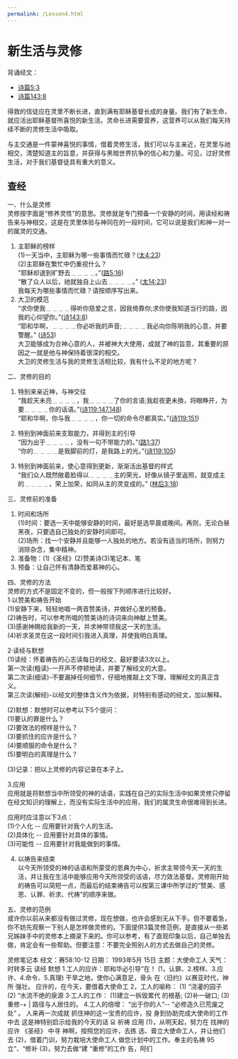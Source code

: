 ```yaml
---
permalink: /Lesson4.html
---
```


# 新生活与灵修
背诵经文：
+ [诗篇5:3](https://www.biblegateway.com/passage/?search=诗篇5:3&version=CUVMPS)
+ [诗篇143:8](https://www.biblegateway.com/passage/?search=诗篇143:8&version=CUVMPS)

得救的信徒应在灵里不断长进，直到满有耶稣基督长成的身量。我们有了新生命，就应活出耶稣基督所喜悦的新生活。灵命长进需要营养，这营养可以从我们每天持续不断的灵修生活中吸取。

与主交通是一件蒙神喜悦的事情，借着灵修生活，我们可以与主亲近，在灵里与祂相交，清楚知道主的旨意，并获得与黑暗世界抗争的信心和力量。可见，过好灵修生活，对于我们基督徒具有重大的意义。

## 查经
一、什么是灵修  
灵修按字面是“修养灵性”的意思。灵修就是专门预备一个安静的时间，用读经和祷告来与神相交，这是在灵里体验与神同在的一段时间，它可以说是我们和神一对一的属灵的交通。

1. 主耶稣的榜样  
(1)一天当中，主耶稣为哪一些事情而忙碌？([太4:23](https://www.biblegateway.com/passage/?search=太4:23&version=CUVMPS))  
(2)主耶稣在繁忙中仍重视什么？  
"耶稣却退到旷野去﹍﹍﹍﹍。”([路5:16](https://www.biblegateway.com/passage/?search=路5:16&version=CUVMPS))  
“散了众人以后，祂就独自上山去﹍﹍﹍﹍。” ([太14:23](https://www.biblegateway.com/passage/?search=太14:23&version=CUVMPS))  
我每天为哪些事情而忙碌？请按顺序写出来。
2. 大卫的模范  
“求你使我﹍﹍﹍﹍得听你慈爱之言，因我倚靠你;求你使我知道当行的路，因我的心仰望你。”([诗143:8](https://www.biblegateway.com/passage/?search=诗143:8&version=CUVMPS))  
“耶和华啊，﹍﹍﹍﹍你必听我的声音;﹍﹍﹍﹍我必向你陈明我的心意，并要警醒。” ([诗53](https://www.biblegateway.com/passage/?search=诗53&version=CUVMPS))  
大卫能够成为合神心意的人，并被神大大使用，成就了神的旨意，其重要的原因之一就是他与神保持着很深的相交。  
大卫的灵修生活与我的灵修生活相比较，我有什么不足的地方呢？

二、灵修的目的  
1. 特别来亲近神，与神交往  
“我趁天未亮﹍﹍﹍﹍，我﹍﹍﹍﹍了你的言语;我趁夜更未換，将眼睁开，为要﹍﹍﹍﹍你的话语。”([诗119:147,148](https://www.biblegateway.com/passage/?search=诗119:147-148&version=CUVMPS))  
“耶和华啊，你与我﹍﹍﹍﹍，你一切的命令尽都真实。”([诗119:151](https://www.biblegateway.com/passage/?search=诗119:151&version=CUVMPS))

2. 特别到神面前来支取能力，并得到主的引导  
“因为出于﹍﹍﹍﹍，没有一句不带能力的。”([路1:37](https://www.biblegateway.com/passage/?search=路1:37&version=CUVMPS))  
“你的﹍﹍﹍﹍是我脚前的灯，是我路上的光。”([诗119:105](https://www.biblegateway.com/passage/?search=诗119:105&version=CUVMPS))

3. 特别到神面前来，使心意得到更新，渐渐活出基督的样式  
“我们众人既然敞着脸得以﹍﹍﹍﹍主的荣光，好像从镜子里返照，就变成主的﹍﹍﹍﹍，荣上加荣，如同从主的灵变成的。” ([林后3:18](https://www.biblegateway.com/passage/?search=林后3:18&version=CUVMPS))

三、灵修前的准备  
1. 时间和场所  
(1)时间：要选一天中能够安静的时间，最好是选早晨或晚间。再则，无论白昼黑夜，只要选自己独处的安静时间即可。  
(2)场所：找一个安静并且能够一人独处的地方。若没有适当的场所，则努力消除杂念，集中精神。  
2. 准备物：(1)《圣经》(2)赞美诗(3)笔记本、笔  
3. 预备：让自己怀有清静而爱慕神的心。

四、灵修的方法  
灵修的方式不是固定不变的，但一般按下列顺序进行比较好。  
1·以赞美和祷告开始  
(1)安静下来，轻轻地唱一两首赞美诗，并做好心里的预备。  
(2)祷告时，可以参考所唱的赞美诗的诗词来向神献上赞美。    
(3)感谢神赐给我新的一天，并求神带领我这一天的生活。  
(4)祈求圣灵在这一段时间引我进入真理，并使我明白真理。

2·读经与默想  
(1)读经：怀着祷告的心志读每日的经文，最好要读3次以上。  
第一次读(粗读)-一开声不停顿地读，并要了解经文的大意。  
第二次读(细读)-不要漏掉任何细节，仔细地推敲上文下理，理解经文的真正含义。  
第三次读(解经)-以经文的整体含义作为依据，对特别有感动的经文，加以解释。

(2)默想：默想时可以参考以下5个提问：  
(1)要认的罪是什么？  
(2)要效法的榜样是什么？  
(3)要抓住的应许是什么？  
(4)要顺服的命令是什么？  
(5)要明白的真理是什么？

(3)记录：把以上灵修的内容记录在本子上。

3.应用  
应用就是将默想当中所领受的神的话语，实践在自己的实际生活中如果灵修只停留在经文知识的理解上，而没有实际生活中的应用，我们的属灵生命很难得到长进。

应用时应注意以下3点：  
(1)个人化 -- 应用要针对我个人的生活。  
(2)具体化 -- 应用要针对具体的事情。  
(3)可能性 -- 应用要针对我能做到的事情。

4. 以祷告来结束  
以今天所领受的神的话语和所蒙受的恩典为中心，祈求主带领今天一天的生活，并让我在生活中能够应用今天所领受的话语，尽力效法基督。灵修刚开始的祷告可以简短一点，而最后的结束祷告可以按第三课中所学过的“赞美、感恩、认罪、祈求、代祷”的顺序来做。

五、灵修的范例  
或许你以前从来都没有做过灵修，现在想做，也许会感到无从下手。但不要着急，你不妨先观察一下别人是怎样做灵修的。下面提供3篇灵修范例，是直接从一些弟兄姊妹手中的灵修本上摘录下来的。你可以参考，有了直观印象以后，自己单独去做，肯定会有一些帮助。但要注意：不要完全照别人的方式去做自己的灵修。

灵修笔记本
经文：赛58:10-12
日期： 1993年5月 15日
主题：大使命工人
天气：时转多云
读经
默想
1.工人的应许：耶和华必引导“在！ (1，认罪、2.榜样、3.应许、4.命令、5.真理)
干旱之地，使你心满意足，骨头
在〈旧约》以赛亚时代，神所
强壮。
应许的，在今天，要借着大使命工
2，工人的喻称： (1) “浇灌的园子
(2) “水流不绝的泉源
3·工人的工作： (1)建立一拆毁累代
的根基; (2)补一破口; (3)重修-+ |
路径与人居住的。
4.工人的倍增： “出于你的人”--
“必修造久已荒废之处” 。
人来再一次成就
抓住神的这一宝贵的应许，投
身到协助完成大使命的工作中去
这是神特别启示给我的今天的话
요
祈祷
应用
(1)，从明天起，努力在
找神的应许
《圣经》
中寻
神啊，按照您的应许，去拣
选、膏立大使命工人，并让他们去
(2)，借着门训，努力栽培大使命工人
做您计划中的工作。奉主的名祷
95
立”、“修补
(3)，努力去做“建
“重修”的工作
告，阿们
